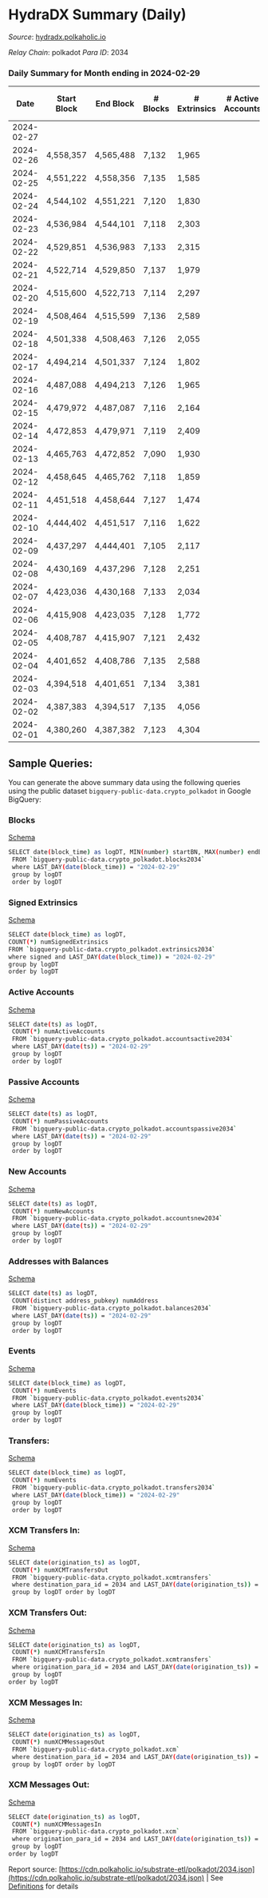 # HydraDX Summary (Daily)

_Source_: [hydradx.polkaholic.io](https://hydradx.polkaholic.io)

*Relay Chain*: polkadot
*Para ID*: 2034



### Daily Summary for Month ending in 2024-02-29


| Date    | Start Block | End Block | # Blocks | # Extrinsics | # Active Accounts | # Passive Accounts | # New Accounts | # Addresses | # Events  | # Transfers ($USD) | # XCM Transfers In ($USD) | # XCM Transfers Out ($USD) | # XCM In | # XCM Out | Issues |
|---------|-------------|-----------|----------|--------------|-------------------|--------------------|----------------|-------------|-----------|--------------------|---------------------------|----------------------------|----------|-----------|--------|
| 2024-02-27 |  |  |  |  |  |  |  |  |  |   |   |   |  |  |  |
| 2024-02-26 | 4,558,357 | 4,565,488 | 7,132 | 1,965 |  |  |  | 29,307 | 79,652 | 11,133  |   |   |  |  |  |
| 2024-02-25 | 4,551,222 | 4,558,356 | 7,135 | 1,585 |  |  |  | 29,273 | 72,332 | 10,132  |   |   |  |  |  |
| 2024-02-24 | 4,544,102 | 4,551,221 | 7,120 | 1,830 |  |  |  | 29,239 | 82,382 | 12,221  |   |   |  |  |  |
| 2024-02-23 | 4,536,984 | 4,544,101 | 7,118 | 2,303 |  |  |  | 29,193 | 103,125 | 16,722  |   |   |  |  |  |
| 2024-02-22 | 4,529,851 | 4,536,983 | 7,133 | 2,315 |  |  |  | 29,148 | 97,408 | 15,268  |   |   |  |  |  |
| 2024-02-21 | 4,522,714 | 4,529,850 | 7,137 | 1,979 |  |  |  | 29,111 | 72,720 | 9,361  |   |   |  |  |  |
| 2024-02-20 | 4,515,600 | 4,522,713 | 7,114 | 2,297 |  |  |  | 29,061 | 78,341 | 10,172  |   |   |  |  |  |
| 2024-02-19 | 4,508,464 | 4,515,599 | 7,136 | 2,589 |  |  |  | 28,996 | 81,648 | 10,389  |   |   |  |  |  |
| 2024-02-18 | 4,501,338 | 4,508,463 | 7,126 | 2,055 |  |  |  | 28,933 | 68,422 | 7,993  |   |   |  |  |  |
| 2024-02-17 | 4,494,214 | 4,501,337 | 7,124 | 1,802 |  |  |  | 28,896 | 60,386 | 6,375  |   |   |  |  |  |
| 2024-02-16 | 4,487,088 | 4,494,213 | 7,126 | 1,965 |  |  |  | 28,860 | 77,955 | 10,617  |   |   |  |  |  |
| 2024-02-15 | 4,479,972 | 4,487,087 | 7,116 | 2,164 |  |  |  | 28,840 | 94,780 | 14,338  |   |   |  |  |  |
| 2024-02-14 | 4,472,853 | 4,479,971 | 7,119 | 2,409 |  |  |  | 28,804 | 97,779 | 14,566  |   |   |  |  |  |
| 2024-02-13 | 4,465,763 | 4,472,852 | 7,090 | 1,930 |  |  |  | 28,770 | 93,144 | 14,219  |   |   |  |  |  |
| 2024-02-12 | 4,458,645 | 4,465,762 | 7,118 | 1,859 |  |  |  | 28,738 | 88,056 | 13,110  |   |   |  |  |  |
| 2024-02-11 | 4,451,518 | 4,458,644 | 7,127 | 1,474 |  |  |  | 28,711 | 79,475 | 11,392  |   |   |  |  |  |
| 2024-02-10 | 4,444,402 | 4,451,517 | 7,116 | 1,622 |  |  |  | 28,688 | 80,281 | 11,335  |   |   |  |  |  |
| 2024-02-09 | 4,437,297 | 4,444,401 | 7,105 | 2,117 |  |  |  | 28,647 | 91,516 | 13,325  |   |   |  |  |  |
| 2024-02-08 | 4,430,169 | 4,437,296 | 7,128 | 2,251 |  |  |  | 28,616 | 76,710 | 9,519  |   |   |  |  |  |
| 2024-02-07 | 4,423,036 | 4,430,168 | 7,133 | 2,034 |  |  |  | 28,587 | 68,026 | 7,987  |   |   |  |  |  |
| 2024-02-06 | 4,415,908 | 4,423,035 | 7,128 | 1,772 |  |  |  | 28,553 | 64,849 | 7,539  |   |   |  |  |  |
| 2024-02-05 | 4,408,787 | 4,415,907 | 7,121 | 2,432 |  |  |  | 28,526 | 94,830 | 14,006  | 229 ($313,636.66) | 123 ($32,479.42) |  |  |  |
| 2024-02-04 | 4,401,652 | 4,408,786 | 7,135 | 2,588 |  |  |  | 28,472 | 103,819 | 15,964  | 290 ($748,618.40) | 120 ($6,668.38) |  |  |  |
| 2024-02-03 | 4,394,518 | 4,401,651 | 7,134 | 3,381 |  |  |  | 28,410 | 133,121 | 21,597  | 418 ($1,747,887.42) | 266 ($265,563.86) | 626 | 518 |  |
| 2024-02-02 | 4,387,383 | 4,394,517 | 7,135 | 4,056 |  |  |  | 28,333 | 191,838 | 35,072  | 473 ($2,354,574.74) | 309 ($812,042.51) | 698 | 642 |  |
| 2024-02-01 | 4,380,260 | 4,387,382 | 7,123 | 4,304 |  |  |  | 28,271 | 139,381 | 22,108  | 484 ($2,797,534.50) | 342 ($565,430.81) | 692 | 605 |  |

## Sample Queries:
You can generate the above summary data using the following queries using the public dataset `bigquery-public-data.crypto_polkadot` in Google BigQuery:


### Blocks 

[Schema](https://github.com/colorfulnotion/substrate-etl/blob/main/schema/blocks.json)

```bash
SELECT date(block_time) as logDT, MIN(number) startBN, MAX(number) endBN, COUNT(*) numBlocks 
 FROM `bigquery-public-data.crypto_polkadot.blocks2034`  
 where LAST_DAY(date(block_time)) = "2024-02-29" 
 group by logDT 
 order by logDT
```

### Signed Extrinsics 

[Schema](https://github.com/colorfulnotion/substrate-etl/blob/main/schema/extrinsics.json)

```bash
SELECT date(block_time) as logDT, 
COUNT(*) numSignedExtrinsics 
FROM `bigquery-public-data.crypto_polkadot.extrinsics2034`  
where signed and LAST_DAY(date(block_time)) = "2024-02-29" 
group by logDT 
order by logDT
```

### Active Accounts 

[Schema](https://github.com/colorfulnotion/substrate-etl/blob/main/schema/accountsactive.json)

```bash
SELECT date(ts) as logDT, 
 COUNT(*) numActiveAccounts 
 FROM `bigquery-public-data.crypto_polkadot.accountsactive2034` 
 where LAST_DAY(date(ts)) = "2024-02-29" 
 group by logDT 
 order by logDT
```

### Passive Accounts 

[Schema](https://github.com/colorfulnotion/substrate-etl/blob/main/schema/accountspassive.json)

```bash
SELECT date(ts) as logDT, 
 COUNT(*) numPassiveAccounts 
 FROM `bigquery-public-data.crypto_polkadot.accountspassive2034` 
 where LAST_DAY(date(ts)) = "2024-02-29" 
 group by logDT 
 order by logDT
```

### New Accounts 

[Schema](https://github.com/colorfulnotion/substrate-etl/blob/main/schema/accountsnew.json)

```bash
SELECT date(ts) as logDT, 
 COUNT(*) numNewAccounts 
 FROM `bigquery-public-data.crypto_polkadot.accountsnew2034` 
 where LAST_DAY(date(ts)) = "2024-02-29" 
 group by logDT
 order by logDT
```

### Addresses with Balances 

[Schema](https://github.com/colorfulnotion/substrate-etl/blob/main/schema/balances.json)

```bash
SELECT date(ts) as logDT,
 COUNT(distinct address_pubkey) numAddress 
 FROM `bigquery-public-data.crypto_polkadot.balances2034` 
 where LAST_DAY(date(ts)) = "2024-02-29" 
 group by logDT 
 order by logDT
```

### Events 

[Schema](https://github.com/colorfulnotion/substrate-etl/blob/main/schema/events.json)

```bash
SELECT date(block_time) as logDT, 
 COUNT(*) numEvents 
 FROM `bigquery-public-data.crypto_polkadot.events2034` 
 where LAST_DAY(date(block_time)) = "2024-02-29" 
 group by logDT 
 order by logDT
```

### Transfers:

[Schema](https://github.com/colorfulnotion/substrate-etl/blob/main/schema/transfers.json)

```bash
SELECT date(block_time) as logDT, 
 COUNT(*) numEvents 
 FROM `bigquery-public-data.crypto_polkadot.transfers2034` 
 where LAST_DAY(date(block_time)) = "2024-02-29" 
 group by logDT 
 order by logDT
```

### XCM Transfers In: 

[Schema](https://github.com/colorfulnotion/substrate-etl/blob/main/schema/xcmtransfers.json)

```bash
SELECT date(origination_ts) as logDT, 
 COUNT(*) numXCMTransfersOut 
 FROM `bigquery-public-data.crypto_polkadot.xcmtransfers` 
 where destination_para_id = 2034 and LAST_DAY(date(origination_ts)) = "2024-02-29" 
 group by logDT order by logDT
```

### XCM Transfers Out: 

[Schema](https://github.com/colorfulnotion/substrate-etl/blob/main/schema/xcmtransfers.json)

```bash
SELECT date(origination_ts) as logDT, 
 COUNT(*) numXCMTransfersIn 
 FROM `bigquery-public-data.crypto_polkadot.xcmtransfers` 
 where origination_para_id = 2034 and LAST_DAY(date(origination_ts)) = "2024-02-29" 
 group by logDT 
order by logDT
```

### XCM Messages In: 

[Schema](https://github.com/colorfulnotion/substrate-etl/blob/main/schema/xcm.json)

```bash
SELECT date(origination_ts) as logDT, 
 COUNT(*) numXCMMessagesOut 
 FROM `bigquery-public-data.crypto_polkadot.xcm` 
 where destination_para_id = 2034 and LAST_DAY(date(origination_ts)) = "2024-02-29" 
 group by logDT order by logDT
```

### XCM Messages Out: 

[Schema](https://github.com/colorfulnotion/substrate-etl/blob/main/schema/xcm.json)

```bash
SELECT date(origination_ts) as logDT, 
 COUNT(*) numXCMMessagesIn 
 FROM `bigquery-public-data.crypto_polkadot.xcm` 
 where origination_para_id = 2034 and LAST_DAY(date(origination_ts)) = "2024-02-29" 
 group by logDT 
order by logDT
```


Report source: [https://cdn.polkaholic.io/substrate-etl/polkadot/2034.json](https://cdn.polkaholic.io/substrate-etl/polkadot/2034.json) | See [Definitions](/DEFINITIONS.md) for details
